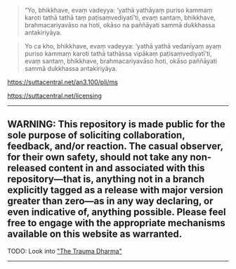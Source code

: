 > “Yo, bhikkhave, evaṃ vadeyya: ‘yathā yathāyaṃ puriso kammaṃ karoti tathā tathā taṃ paṭisaṃvediyatī’ti, evaṃ santaṃ, bhikkhave, brahmacariyavāso na hoti, okāso na paññāyati sammā dukkhassa antakiriyāya.

> Yo ca kho, bhikkhave, evaṃ vadeyya: ‘yathā yathā vedanīyaṃ ayaṃ puriso kammaṃ karoti tathā tathāssa vipākaṃ paṭisaṃvediyatī’ti, evaṃ santaṃ, bhikkhave, brahmacariyavāso hoti, okāso paññāyati sammā dukkhassa antakiriyāya. 

https://suttacentral.net/an3.100/pli/ms

https://suttacentral.net/licensing

***


## WARNING: This repository is made public for the sole purpose of soliciting collaboration, feedback, and/or reaction. The casual observer, for their own safety, should not take any non-released content in and associated with this repository—that is, anything not in a branch explicitly tagged as a release with major version greater than zero—as in any way declaring, or even indicative of, anything possible. Please feel free to engage with the appropriate mechanisms available on this website as warranted.

TODO: Look into ["The Trauma Dharma"](https://tricycle.org/trikedaily/trauma-meditation/)

***
